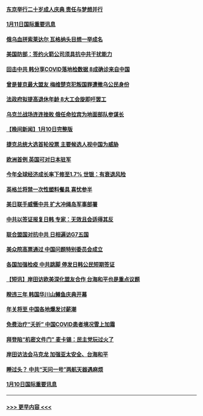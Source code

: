 #### [东京举行二十岁成人庆典  责任与梦想并行](../pages/prog202/a103622577.md?t=01112143) 
#### [1月11日国际重要讯息](../pages/prog202/a103622567.md?t=01112143) 
#### [俄乌血拼索莱达尔 瓦格纳头目想一举成名](../pages/prog202/a103622562.md?t=01112143) 
#### [美国防部：签约火箭公司须具抗中共干扰能力](../pages/prog202/a103622559.md?t=01112143) 
#### [回击中共 韩分享COVID落地检数据 8成确诊来自中国](../pages/prog202/a103622556.md?t=01112143) 
#### [曾是普京最大盟友 梅维楚克犯叛国罪遭撤乌公民身份](../pages/prog202/a103622472.md?t=01112143) 
#### [法政府拟提高退休年龄 8大工会旋即吁罢工](../pages/prog202/a103622435.md?t=01112143) 
#### [乌克兰战场连连挫败 俄任命拉宾为地面部队参谋长](../pages/prog202/a103622426.md?t=01112143) 
#### [【晚间新闻】1月10日完整版](../pages/prog202/a103622295.md?t=01112143) 
#### [捷克总统大选首轮投票 主要候选人视中国为威胁](../pages/prog202/a103622314.md?t=01112143) 
#### [欧洲首例 英国可对日本驻军](../pages/prog202/a103622288.md?t=01112143) 
#### [今年全球经济成长率下修至1.7% 世银：有衰退风险](../pages/prog202/a103622280.md?t=01112143) 
#### [英格兰将禁一次性塑料餐具 喜忧参半](../pages/prog202/a103622196.md?t=01112143) 
#### [美日联手威慑中共 扩大冲绳岛军事部署](../pages/prog202/a103622191.md?t=01112143) 
#### [中共以签证报复日韩 专家：无效且会适得其反](../pages/prog202/a103622185.md?t=01112143) 
#### [联合盟国对抗中共 日相遍访G7五国](../pages/prog202/a103622183.md?t=01112143) 
#### [美众院高票通过 中国问题特别委员会成立](../pages/prog202/a103622189.md?t=01112143) 
#### [各国加强检疫 中共跳脚 停发日韩公民短期签证](../pages/prog202/a103621996.md?t=01112143) 
#### [【短讯】岸田访欧美深化盟友合作 台海和平也是重点议题](../pages/prog202/a103621998.md?t=01112143) 
#### [睽违三年 韩国华川山鳟鱼庆典开幕](../pages/prog202/a103622006.md?t=01112143) 
#### [年关将至 中国各地爆发讨薪潮](../pages/prog202/a103621767.md?t=01112143) 
#### [免费治疗“夭折” 中国COVID患者境况雪上加霜](../pages/prog202/a103621728.md?t=01112143) 
#### [拜登陷“机密文件门” 麦卡锡：民主党玩过火了](../pages/prog202/a103621736.md?t=01112143) 
#### [岸田访法会马克龙 加强亚太安全、台海和平](../pages/prog202/a103621760.md?t=01112143) 
#### [睡过头？ 中共“天问一号”两航天器遇麻烦](../pages/prog202/a103621741.md?t=01112143) 
#### [1月10日国际重要讯息](../pages/prog202/a103621758.md?t=01112143) 

----
#### [ >>> 更早内容 <<< ](../indexes/prog202-earlier.md)
